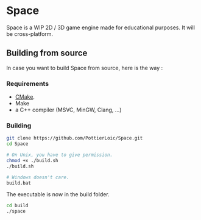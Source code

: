 # Space

Space is a WIP 2D / 3D game engine made for educational purposes.
It will be cross-platform.

## Building from source

In case you want to build Space from source, here is the way :

### Requirements

- [CMake](https://cmake.org/).
- Make
- a C++ compiler (MSVC, MinGW, Clang, ...)

### Building

```bash
git clone https://github.com/PottierLoic/Space.git
cd Space
```

```bash
# On Unix, you have to give permission.
chmod +x ./build.sh
./build.sh

# Windows doesn't care.
build.bat
```

The executable is now in the build folder.

```bash
cd build
./space
```
